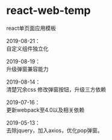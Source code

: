 # react-web-temp
react单页面应用模板

2019-08-21：<br/>
自定义组件独立化

2019-08-19：<br/>
升级弹窗兼容能力

2019-08-14：<br/>
清楚冗余css 修改弹窗按钮，升级三方依赖

2019-07-16：<br/>
更新webpack至4.0以及相关依赖

2019-05-13：<br/>
去除jquery，加入axios，优化pop弹窗。
